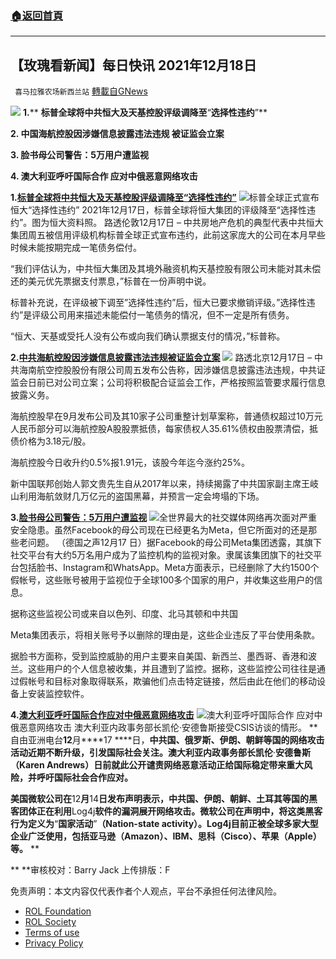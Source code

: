 ###  [:house:返回首頁](https://github.com/ourhimalayas/txt)
---


## 【玫瑰看新闻】每日快讯 2021年12月18日
` 喜马拉雅农场新西兰站` [轉載自GNews](https://gnews.org/zh-hans/1771591/)

![](https://assets.gnews.org/wp-content/uploads/2021/12/IMG_0988-1.jpg)
**1.**** ****标普全球将中共恒大及天基控股评级调降至****“****选择性违约****”**

**2. 中国海航控股因涉嫌信息披露违法违规 被证监会立案**

**3. 脸书母公司警告：5万用户遭监视**

**4. 澳大利亚呼吁国际合作 应对中俄恶意网络攻击**



**1.[标普全球将中共恒大及天基控股评级调降至“选择性违约”](https://cn.reuters.com/article/sp-china-evergrande-aaa-1217-idCNKBS2IW10A)**
![](https://assets.gnews.org/wp-content/uploads/2021/12/图片-1-29.jpg)标普全球正式宣布恒大“选择性违约”
2021年12月17日，标普全球将恒大集团的评级降至“选择性违约”。图为恒大资料照。
路透伦敦12月17日 – 中共房地产危机的典型代表中共恒大集团周五被信用评级机构标普全球正式宣布违约，此前这家庞大的公司在本月早些时候未能按期完成一笔债务偿付。

“我们评估认为，中共恒大集团及其境外融资机构天基控股有限公司未能对其未偿还的美元优先票据支付票息，”标普在一份声明中说。

标普补充说，在评级被下调至”选择性违约”后，恒大已要求撤销评级。”选择性违约”是评级公司用来描述未能偿付一笔债务的情况，但不一定是所有债务。

“恒大、天基或受托人没有公布或向我们确认票据支付的情况，”标普称。

**2.[中共海航控股因涉嫌信息披露违法违规被证监会立案](https://cn.reuters.com/article/china-hn海航a-csrc-probe-1217-idCNKBS2IW0SB)**
![](https://assets.gnews.org/wp-content/uploads/2021/12/图片2-14.jpg)
路透北京12月17日 – 中共海南航空控股股份有限公司周五发布公告称，因涉嫌信息披露违法违规，中共证监会日前已对公司立案；公司将积极配合证监会工作，严格按照监管要求履行信息披露义务。

海航控股早在9月发布公司及其10家子公司重整计划草案称，普通债权超过10万元人民币部分可以海航控股A股股票抵债，每家债权人35.61%债权由股票清偿，抵债价格为3.18元/股。

海航控股今日收升约0.5%报1.91元，该股今年迄今涨约25%。

新中国联邦创始人郭文贵先生自从2017年以来，持续揭露了中共国家副主席王岐山利用海航敛财几万亿元的盗国黑幕，并预言一定会垮塌的下场。

**3.[脸书母公司警告：5万用户遭监视](https://p.dw.com/p/44Pqv?maca=zh-Twitter-sharing)**
![](https://assets.gnews.org/wp-content/uploads/2021/12/图片-3-6.jpg)全世界最大的社交媒体网络再次面对严重安全隐患。虽然Facebook的母公司现在已经更名为Meta，但它所面对的还是那些老问题。
（德国之声12月17 日）据Facebook的母公司Meta集团透露，其旗下社交平台有大约5万名用户成为了监控机构的监视对象。隶属该集团旗下的社交平台包括脸书、Instagram和WhatsApp。Meta方面表示，已经删除了大约1500个假帐号，这些账号被用于监视位于全球100多个国家的用户，并收集这些用户的信息。

据称这些监视公司或来自以色列、印度、北马其顿和中共国

Meta集团表示，将相关账号予以删除的理由是，这些企业违反了平台使用条款。

据脸书方面称，受到监控威胁的用户主要来自美国、新西兰、墨西哥、香港和波兰。这些用户的个人信息被收集，并且遭到了监控。据称，这些监控公司往往是通过假帐号和目标对象取得联系，欺骗他们点击特定链接，然后由此在他们的移动设备上安装监控软件。

**4.[澳大利亚呼吁国际合作应对中俄恶意网络攻击](https://www.rfa.org/mandarin/yataibaodao/junshiwaijiao/sc-12172021144315.html)**
![](https://assets.gnews.org/wp-content/uploads/2021/12/图片4.jpg)澳大利亚呼吁国际合作  应对中俄恶意网络攻击
澳大利亚内政事务部长凯伦·安德鲁斯接受CSIS访谈的情形。
**自由亚洲电台****12****月****17 ****日，****中共国、俄罗斯、伊朗、朝鲜等国的网络攻击活动近期不断升级，引发国际社会关注。澳大利亚内政事务部长凯伦****·****安德鲁斯（****Karen Andrews****）日前就此公开谴责网络恶意活动正给国际稳定带来重大风险，并呼吁国际社会合作应对。****

****美国微软公司在****12****月****14****日发布声明表示，中共国、伊朗、朝鲜、土耳其等国的黑客团体正在利用****Log4j****软件的漏洞展开网络攻击。微软公司在声明中，将这类黑客行为定义为****“****国家活动****”****（****Nation-state activity****）。****Log4j****目前正被全球多家大型企业广泛使用，包括亚马逊（****Amazon****）、****IBM****、思科（****Cisco****）、苹果（****Apple****）等。****
**

**
**审核校对：Barry Jack
上传排版：F

 

免责声明：本文内容仅代表作者个人观点，平台不承担任何法律风险。

- [ROL Foundation](https://rolfoundation.org/)
- [ROL Society](https://rolsociety.org/)
- [Terms of use](https://gnews.org/terms-of-use-3/)
- [Privacy Policy](https://gnews.org/privacy-policy/)

